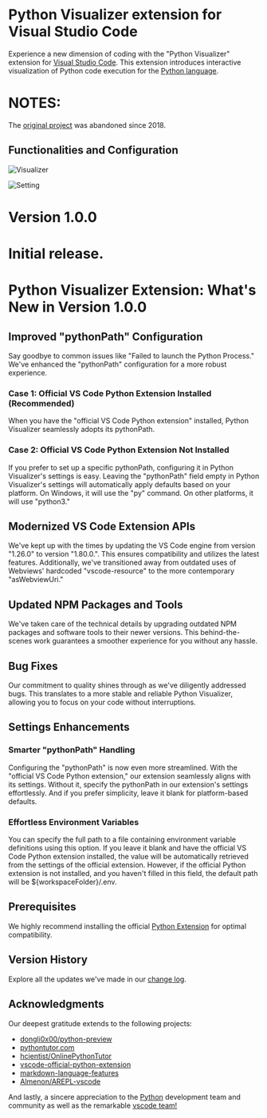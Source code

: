 # Python Visualizer extension for Visual Studio Code

Experience a new dimension of coding with the "Python Visualizer" extension for [Visual Studio Code](https://code.visualstudio.com/). This extension introduces interactive visualization of Python code execution for the [Python language](https://www.python.org/).

# NOTES: 

The [original project](https://github.com/dongli0x00/python-preview) was abandoned since 2018.

## Functionalities and Configuration

![Visualizer](https://raw.githubusercontent.com/jwwylar/python-visualizer/main/images/previewDemo.gif)

![Setting](https://raw.githubusercontent.com/jwwylar/python-visualizer/main/images/settingDemo.gif)

# Version 1.0.0

# Initial release.

# Python Visualizer Extension: What's New in Version 1.0.0

## Improved "pythonPath" Configuration

Say goodbye to common issues like "Failed to launch the Python Process." We've enhanced the "pythonPath" configuration for a more robust experience.

### Case 1: Official VS Code Python Extension Installed (Recommended)

When you have the "official VS Code Python extension" installed, Python Visualizer seamlessly adopts its pythonPath.

### Case 2: Official VS Code Python Extension Not Installed

If you prefer to set up a specific pythonPath, configuring it in Python Visualizer's settings is easy. Leaving the "pythonPath" field empty in Python Visualizer's settings will automatically apply defaults based on your platform. On Windows, it will use the "py" command. On other platforms, it will use "python3."

## Modernized VS Code Extension APIs

We've kept up with the times by updating the VS Code engine from version "1.26.0" to version "1.80.0.". This ensures compatibility and utilizes the latest features. Additionally, we've transitioned away from outdated uses of Webviews' hardcoded "vscode-resource" to the more contemporary "asWebviewUri."

## Updated NPM Packages and Tools

We've taken care of the technical details by upgrading outdated NPM packages and software tools to their newer versions. This behind-the-scenes work guarantees a smoother experience for you without any hassle.

## Bug Fixes

Our commitment to quality shines through as we've diligently addressed bugs. This translates to a more stable and reliable Python Visualizer, allowing you to focus on your code without interruptions.

## Settings Enhancements

### Smarter "pythonPath" Handling

Configuring the "pythonPath" is now even more streamlined. With the "official VS Code Python extension," our extension seamlessly aligns with its settings. Without it, specify the pythonPath in our extension's settings effortlessly. And if you prefer simplicity, leave it blank for platform-based defaults.

### Effortless Environment Variables

You can specify the full path to a file containing environment variable definitions using this option. If you leave it blank and have the official VS Code Python extension installed, the value will be automatically retrieved from the settings of the official extension. However, if the official Python extension is not installed, and you haven't filled in this field, the default path will be ${workspaceFolder}/.env. 

## Prerequisites

We highly recommend installing the official [Python Extension](https://marketplace.visualstudio.com/items?itemName=ms-python.python) for optimal compatibility.


## Version History

Explore all the updates we've made in our [change log](https://github.com/jwwylar/python-visualizer/blob/main/CHANGELOG.md).

## Acknowledgments

Our deepest gratitude extends to the following projects:

- [dongli0x00/python-preview](https://github.com/dongli0x00/python-preview)
- [pythontutor.com](https://pythontutor.com/)
- [hcientist/OnlinePythonTutor](https://github.com/hcientist/OnlinePythonTutor)
- [vscode-official-python-extension](https://github.com/Microsoft/vscode-python)
- [markdown-language-features](https://github.com/Microsoft/vscode/tree/master/extensions/markdown-language-features)
- [Almenon/AREPL-vscode](https://github.com/Almenon/AREPL-vscode)

And lastly, a sincere appreciation to the [Python](https://www.python.org/) development team and community as well as the remarkable [vscode team!](https://github.com/Microsoft/vscode/graphs/contributors)